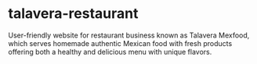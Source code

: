 # talavera-restaurant
 User-friendly website for restaurant business known as Talavera Mexfood, which serves homemade authentic Mexican food with fresh products offering both a healthy and delicious menu with unique flavors.
